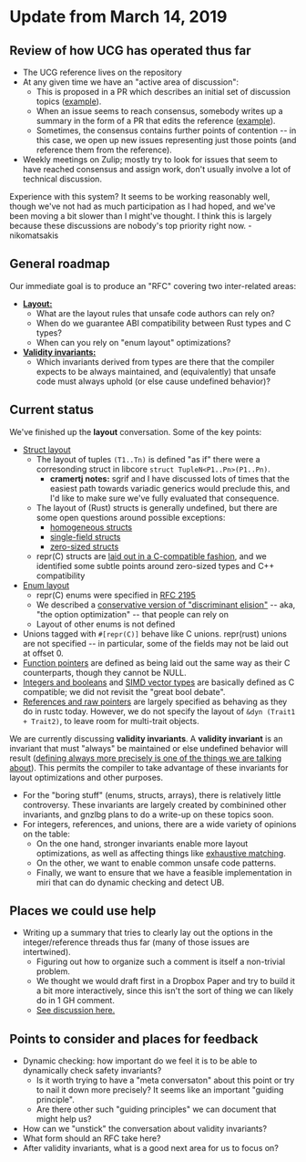 # Update from March 14, 2019

## Review of how UCG has operated thus far

- The UCG reference lives on the repository
- At any given time we have an "active area of discussion":
    - This is proposed in a PR which describes an initial set of discussion topics
      ([example](https://github.com/rust-lang/unsafe-code-guidelines/pull/54)).
    - When an issue seems to reach consensus, somebody writes up a
      summary in the form of a PR that edits the reference
      ([example](https://github.com/rust-lang/unsafe-code-guidelines/pull/57)).
    - Sometimes, the consensus contains further points of contention
      -- in this case, we open up new issues representing just those
      points (and reference them from the reference).
- Weekly meetings on Zulip; mostly try to look for issues that
  seem to have reached consensus and assign work, don't usually involve
  a lot of technical discussion.
  
Experience with this system? It seems to be working reasonably well,
though we've not had as much participation as I had hoped, and we've
been moving a bit slower than I might've thought. I think this is
largely because these discussions are nobody's top priority right
now. -nikomatsakis

## General roadmap

Our immediate goal is to produce an "RFC" covering two inter-related areas:

- [**Layout:**](https://github.com/rust-lang/unsafe-code-guidelines/blob/master/active_discussion/layout.md)
  - What are the layout rules that unsafe code authors can rely on?
  - When do we guarantee ABI compatibility between Rust types and C types?
  - When can you rely on "enum layout" optimizations?
- [**Validity invariants:**](https://github.com/rust-lang/unsafe-code-guidelines/blob/master/active_discussion/validity.md)
  - Which invariants derived from types are there that the compiler
    expects to be always maintained, and (equivalently) that unsafe
    code must always uphold (or else cause undefined behavior)?

## Current status

We've finished up the **layout** conversation. Some of the key points:

- [Struct layout](https://github.com/rust-lang/unsafe-code-guidelines/blob/master/reference/src/layout/structs-and-tuples.md)
  - The layout of tuples `(T1..Tn)` is defined "as if" there were a corresonding struct
    in libcore `struct TupleN<P1..Pn>(P1..Pn)`.
    - **cramertj notes:** sgrif and I have discussed lots of times
      that the easiest path towards variadic generics would preclude
      this, and I'd like to make sure we've fully evaluated that
      consequence.
  - The layout of (Rust) structs is generally undefined, but there are some open questions
    around possible exceptions:
    - [homogeneous structs](https://github.com/rust-lang/unsafe-code-guidelines/issues/36)
    - [single-field structs](https://github.com/rust-lang/unsafe-code-guidelines/issues/34)
    - [zero-sized structs](https://github.com/rust-lang/unsafe-code-guidelines/issues/37) 
  - repr(C) structs are [laid out in a C-compatible
    fashion](https://github.com/rust-lang/unsafe-code-guidelines/blob/master/reference/src/layout/structs-and-tuples.md#c-compatible-layout-repr-c),
    and we identified some subtle points around zero-sized types and
    C++ compatibility
- [Enum layout](https://github.com/rust-lang/unsafe-code-guidelines/blob/master/reference/src/layout/enums.md)
  - repr(C) enums were specified in [RFC 2195](https://rust-lang.github.io/rfcs/2195-really-tagged-unions.html)
  - We described a [conservative version of "discriminant
    elision"](https://github.com/rust-lang/unsafe-code-guidelines/blob/master/reference/src/layout/enums.md#discriminant-elision-on-option-like-enums)
    -- aka, "the option optimization" -- that people can rely on
  - Layout of other enums is not defined
- Unions tagged with `#[repr(C)]` behave like C unions. repr(rust)
  unions are not specified -- in particular, some of the fields may
  not be laid out at offset 0.
- [Function
  pointers](https://github.com/rust-lang/unsafe-code-guidelines/blob/master/reference/src/layout/function-pointers.md)
  are defined as being laid out the same way as their C counterparts,
  though they cannot be NULL.
- [Integers and
  booleans](https://github.com/rust-lang/unsafe-code-guidelines/blob/master/reference/src/layout/integers-floatingpoint.md)
  and [SIMD vector
  types](https://github.com/rust-lang/unsafe-code-guidelines/blob/master/reference/src/layout/vectors.md)
  are basically defined as C compatible; we did not revisit the "great bool debate".
- [References and raw
  pointers](https://github.com/rust-lang/unsafe-code-guidelines/blob/master/reference/src/layout/pointers.md)
  are largely specified as behaving as they do in rustc
  today. However, we do not specify the layout of `&dyn (Trait1 +
  Trait2)`, to leave room for multi-trait objects.

We are currently discussing **validity invariants**. A **validity
invariant** is an invariant that must "always" be maintained or else
undefined behavior will result ([defining always more precisely is one
of the things we are talking about][extent-of-always]). This permits
the compiler to take advantage of these invariants for layout
optimizations and other purposes.

[extent-of-always]: https://github.com/rust-lang/unsafe-code-guidelines/blob/19f422384c5f8316235ac48917a59a6becbda99f/active_discussion/validity.md#extent-of-always

- For the "boring stuff" (enums, structs, arrays), there is relatively
  little controversy.  These invariants are largely created by
  combinined other invariants, and gnzlbg plans to do a write-up on
  these topics soon.
- For integers, references, and unions, there are a wide variety of
  opinions on the table:
  - On the one hand, stronger invariants enable more layout optimizations,
    as well as affecting things like [exhaustive matching][np].
  - On the other, we want to enable common unsafe code patterns.
  - Finally, we want to ensure that we have a feasible implementation
    in miri that can do dynamic checking and detect UB.

[np]: http://smallcultfollowing.com/babysteps/blog/2018/08/13/never-patterns-exhaustive-matching-and-uninhabited-types-oh-my/

## Places we could use help

- Writing up a summary that tries to clearly lay out the
  options in the integer/reference threads thus far (many of those
  issues are intertwined).
  - Figuring out how to organize such a comment is itself a
    non-trivial problem.
  - We thought we would draft first in a Dropbox Paper and try to
    build it a bit more interactively, since this isn't the sort of
    thing we can likely do in 1 GH comment.
  - [See discussion here.][summary]
  
[summary]: https://rust-lang.zulipchat.com/#narrow/stream/136281-t-lang.2Fwg-unsafe-code-guidelines/topic/meeting-2019-03-07/near/160213850

## Points to consider and places for feedback

- Dynamic checking: how important do we feel it is to be able to
  dynamically check safety invariants?
  - Is it worth trying to have a "meta conversaton" about this point
    or try to nail it down more precisely? It seems like an important
    "guiding principle".
  - Are there other such "guiding principles" we can document that
    might help us?
- How can we "unstick" the conversation about validity invariants?
- What form should an RFC take here?
- After validity invariants, what is a good next area for us to focus on?

